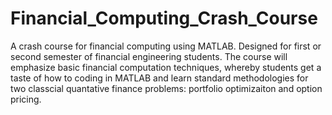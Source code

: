 # Financial_Computing_Crash_Course

A crash course for financial computing using MATLAB. Designed for first or second semester of financial engineering students. The course will emphasize basic financial computation techniques, whereby students get a taste of how to coding in MATLAB and learn standard methodologies for two classcial quantative finance problems: portfolio optimizaiton and option pricing. 
